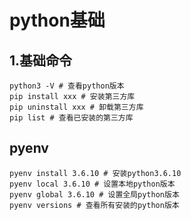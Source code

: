 # python基础

## 1.基础命令

``` shell
python3 -V # 查看python版本
pip install xxx # 安装第三方库
pip uninstall xxx # 卸载第三方库
pip list # 查看已安装的第三方库
```

## pyenv

``` shell
pyenv install 3.6.10 # 安装python3.6.10
pyenv local 3.6.10 # 设置本地python版本
pyenv global 3.6.10 # 设置全局python版本
pyenv versions # 查看所有安装的python版本
```
